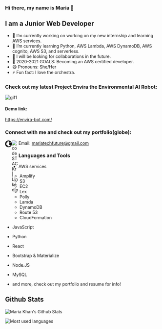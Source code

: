 ### Hi there, my name is Maria  👋

## I am a Junior Web Developer

- 🔭 I’m currently working on working on my new internship and learning AWS services. 
- 🌱 I’m currently learning Python, AWS Lambda, AWS DynamoDB, AWS cognito, AWS S3, and serverless.
- 👯 I will be looking for collaborations in the future.
- 💬 2020-2021 GOALS: Becoming an AWS certified developer.
- 😄 Pronouns: She/Her
- ⚡ Fun fact: I love the orchestra.

### Check out my latest Project Envira the Environmental AI Robot:
![gif1](https://media.giphy.com/media/VDAuv7bMueJSBo4rMc/giphy.gif)

#### Demo link: 

https://envira-bot.com/

### Connect with me and check out my portfolio(globe):

<a href ="https://mariakhantech.github.io/maria-khan-portfolio/"> <img align="left" alt="marias portfolio" width="22px" src="https://raw.githubusercontent.com/iconic/open-iconic/master/svg/globe.svg" /></a>
<a href="https://www.linkedin.com/in/maria-khan-tech/"><img align="left" alt="codeSTACKr | LinkedIn" width="22px" src="https://cdn.jsdelivr.net/npm/simple-icons@v3/icons/linkedin.svg" /></a>
Email: mariatechfuture@gmail.com



### Languages and Tools    

* AWS services      
    * Amplify
    * S3
    * EC2
    * Lex
    * Polly
    * Lamda
    * DynamoDB
    * Route 53
    * CloudFormation

* JavaScript
* Python
* React
* Bootstrap & Materialize
* Node.JS
* MySQL
* and more, check out my portfolio and resume for info!





## Github Stats

  <img align="center" alt="Maria Khan's Github Stats" src="https://github-readme-stats.codestackr.vercel.app/api?username=MariaKhantech&show_icons=true&&theme=radical&count_private=true" />
  
  <p >

  <img align="top" alt="Most used languages" src="https://github-readme-stats.vercel.app/api/top-langs/?username=lalaggv2&theme=nightowl&layout=compact" />
</p>
    


